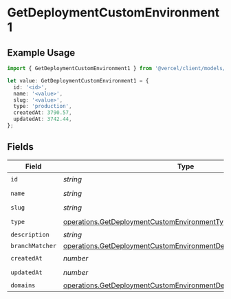 # GetDeploymentCustomEnvironment1

## Example Usage

```typescript
import { GetDeploymentCustomEnvironment1 } from '@vercel/client/models/operations';

let value: GetDeploymentCustomEnvironment1 = {
  id: '<id>',
  name: '<value>',
  slug: '<value>',
  type: 'production',
  createdAt: 3790.57,
  updatedAt: 3742.44,
};
```

## Fields

| Field           | Type                                                                                                                                                   | Required           | Description |
| --------------- | ------------------------------------------------------------------------------------------------------------------------------------------------------ | ------------------ | ----------- |
| `id`            | _string_                                                                                                                                               | :heavy_check_mark: | N/A         |
| `name`          | _string_                                                                                                                                               | :heavy_check_mark: | N/A         |
| `slug`          | _string_                                                                                                                                               | :heavy_check_mark: | N/A         |
| `type`          | [operations.GetDeploymentCustomEnvironmentType](../../models/operations/getdeploymentcustomenvironmenttype.md)                                         | :heavy_check_mark: | N/A         |
| `description`   | _string_                                                                                                                                               | :heavy_minus_sign: | N/A         |
| `branchMatcher` | [operations.GetDeploymentCustomEnvironmentDeploymentsBranchMatcher](../../models/operations/getdeploymentcustomenvironmentdeploymentsbranchmatcher.md) | :heavy_minus_sign: | N/A         |
| `createdAt`     | _number_                                                                                                                                               | :heavy_check_mark: | N/A         |
| `updatedAt`     | _number_                                                                                                                                               | :heavy_check_mark: | N/A         |
| `domains`       | [operations.GetDeploymentCustomEnvironmentDeploymentsDomains](../../models/operations/getdeploymentcustomenvironmentdeploymentsdomains.md)[]           | :heavy_minus_sign: | N/A         |
